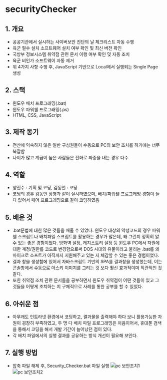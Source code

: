 # securityChecker
## 1. 개요
- 공공기관에서 실시하는 사이버보안 진단의 날 체크리스트 자동 수행
- 육군 필수 설치 소프트웨어 설치 여부 확인 및 최신 버전 확인
- 국방부 정보시스템 취약점 관련 문서 이행 여부 확인 및 자동 조치
- 육군 비인가 소프트웨어 자동 제거
- 위 4가지 사항 수행 후, JavaScript 기반으로 Local에서 실행되는 Single Page 생성

## 2. 스택
- 윈도우 배치 프로그래밍(.bat)
- 윈도우 파워쉘 프로그래밍(.ps)
- HTML, CSS, JavaScript

## 3. 제작 동기
- 전산에 익숙하지 않은 일반 구성원들이 수동으로 PC의 보안 조치를 하기에는 너무 복잡함
- 나이가 많고 계급이 높은 사람들은 전화로 짜증을 내는 경우 다수

## 4. 역할
- 양진수 :  기획 및 코딩, 김동언 : 코딩
- 코딩의 경우 김동언 상병과 같이 실시하였으며, 배치/파워쉘 프로그래밍 경험이 둘 다 없어서 페어 프로그래밍으로 같이 코딩하였음

## 5. 배운 것
- .bat문법에 대한 많은 것들을 배울 수 있었다. 윈도우 대상의 악성코드의 경우 파워쉘 스크립트나 배치파일 스크립트를 활용하는 경우가 많은데, 
 왜 그런지 정확히 알 수 있는 좋은 경험이었다. 방화벽 설정, 레지스트리 설정 등 윈도우 PC에서 자원에대한 계정/권한를 코드로 변경함으로써
 DOS 시대의 유물이라고 불리는 .bat를 왜 마이크로 소프트가 아직까지 지원해주고 있는 지 체감할 수 있는 좋은 경험이었다.
- 결과 창을 생성함에 있어서 자바스크립트 기반의 SPA를 결과창을 생성했는데, 이는 콘솔창에서 수동으로 아스키 이미지를 그리는 것 보다
훨신 효과적이며 직관적인 것 같다.
- 또한 취약점 조치 관련 문서들을 공부하면서 윈도우 취약점이 어떤 것들이 있고 그것들을 어떻게 조치하는 지 구체적으로 사례를 통한 공부를 할 수 있었다.

## 6. 아쉬운 점
- 아무래도 인트라넷 환경에서 코딩하고, 결과물을 출력해야 하다 보니 활용가능한 자원이 굉장히 부족하였고, 두 명 다 배치 파일 프로그래밍은 처음이어서, 휴대폰 검색을 통해서 코딩을 해서 개발 기간이 늘어났던 점이 있다.
- 각 배치 파일에서의 실행 결과를 공유하는 방식 개선이 필요해 보인다.

## 7. 실행 방법
- 압축 파일 해제 후, Security_Checker.bat 파일 실행
![pc 보안조치1](https://user-images.githubusercontent.com/85774577/221416190-9745fd6b-87e3-4086-a1d8-b8b37a4b600a.png)
![pc 보안조치2](https://user-images.githubusercontent.com/85774577/221416204-d2c0363a-9db1-4324-96b3-6288ab00ec61.png)
